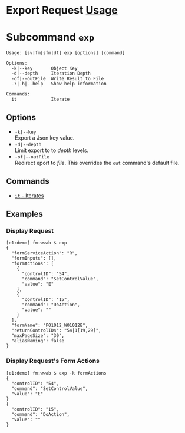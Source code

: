 # Export Request [Usage](../README.md)
# Subcommand `exp`
```
Usage: [sv|fm|sfm|dt] exp [options] [command]

Options:
  -k|--key       Object Key
  -d|--depth     Iteration Depth
  -of|--outFile  Write Result to File
  -?|-h|--help   Show help information

Commands:
  it             Iterate
```
## Options
- `-k|--key`  
  Export a Json key value.
- `-d|--depth`  
  Limit export to to _depth_ levels.
- `-of|--outFile`  
  Redirect eport to _file_.  This overrides the `out` command's default file.

## Commands
- [`it` - Iterates](./cmd-it.md)

## Examples

### Display Request
```
[e1:demo] fm:wwab $ exp
{
  "formServiceAction": "R",
  "formInputs": [],
  "formActions": [
    {
      "controlID": "54",
      "command": "SetControlValue",
      "value": "E"
    },
    {
      "controlID": "15",
      "command": "DoAction",
      "value": ""
    }
  ],
  "formName": "P01012_W01012B",
  "returnControlIDs": "54|1[19,29]",
  "maxPageSize": "30",
  "aliasNaming": false
}
```

### Display Request's Form Actions
```
[e1:demo] fm:wwab $ exp -k formActions       
{
  "controlID": "54",
  "command": "SetControlValue",
  "value": "E"
}
{
  "controlID": "15",
  "command": "DoAction",
  "value": ""
}
```